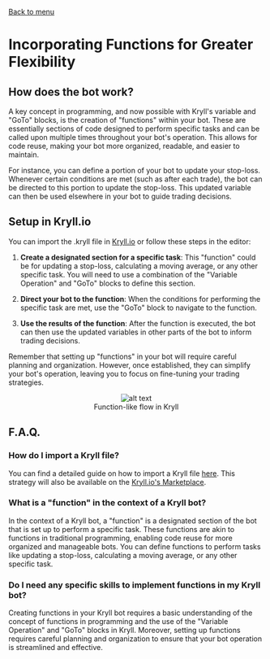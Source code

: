 [Back to menu](../README.md)

# Incorporating Functions for Greater Flexibility

## How does the bot work?

A key concept in programming, and now possible with Kryll's variable and "GoTo" blocks, is the creation of "functions" within your bot. These are essentially sections of code designed to perform specific tasks and can be called upon multiple times throughout your bot's operation. This allows for code reuse, making your bot more organized, readable, and easier to maintain.

For instance, you can define a portion of your bot to update your stop-loss. Whenever certain conditions are met (such as after each trade), the bot can be directed to this portion to update the stop-loss. This updated variable can then be used elsewhere in your bot to guide trading decisions.

## Setup in Kryll.io

You can import the .kryll file in [Kryll.io](https://platform.kryll.io) or follow these steps in the editor:

1. **Create a designated section for a specific task**: This "function" could be for updating a stop-loss, calculating a moving average, or any other specific task. You will need to use a combination of the "Variable Operation" and "GoTo" blocks to define this section.

2. **Direct your bot to the function**: When the conditions for performing the specific task are met, use the "GoTo" block to navigate to the function.

3. **Use the results of the function**: After the function is executed, the bot can then use the updated variables in other parts of the bot to inform trading decisions.

Remember that setting up "functions" in your bot will require careful planning and organization. However, once established, they can simplify your bot's operation, leaving you to focus on fine-tuning your trading strategies.

<figure style="text-align: center;">
   <img src="https://blog.kryll.io/content/images/2023/07/image-31.png" alt="alt text">
   <figcaption>Function-like flow in Kryll</figcaption>
</figure>

## F.A.Q.

### How do I import a Kryll file?

You can find a detailed guide on how to import a Kryll file [here](https://github.com/Cryptense/Kryll-Strategies-Toolkit/tree/main#how-to-use-a-kryll-file-). This strategy will also be available on the [Kryll.io's Marketplace](https://platform.kryll.io/marketplace).

### What is a "function" in the context of a Kryll bot?

In the context of a Kryll bot, a "function" is a designated section of the bot that is set up to perform a specific task. These functions are akin to functions in traditional programming, enabling code reuse for more organized and manageable bots. You can define functions to perform tasks like updating a stop-loss, calculating a moving average, or any other specific task.

### Do I need any specific skills to implement functions in my Kryll bot?

Creating functions in your Kryll bot requires a basic understanding of the concept of functions in programming and the use of the "Variable Operation" and "GoTo" blocks in Kryll. Moreover, setting up functions requires careful planning and organization to ensure that your bot operation is streamlined and effective.
